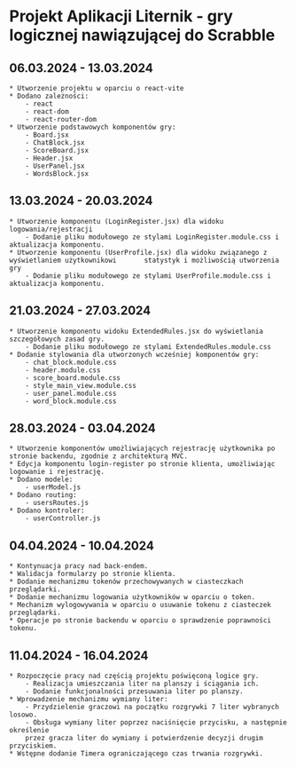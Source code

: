 # Projekt Aplikacji Liternik - gry logicznej nawiązującej do Scrabble

## 06.03.2024 - 13.03.2024 <br />
    * Utworzenie projektu w oparciu o react-vite 
    * Dodano zależności: 
        - react 
        - react-dom 
        - react-router-dom 
    * Utworzenie podstawowych komponentów gry: 
        - Board.jsx 
        - ChatBlock.jsx 
        - ScoreBoard.jsx 
        - Header.jsx 
        - UserPanel.jsx 
        - WordsBlock.jsx 

## 13.03.2024 - 20.03.2024 <br />
    * Utworzenie komponentu (LoginRegister.jsx) dla widoku logowania/rejestracji
        - Dodanie pliku modułowego ze stylami LoginRegister.module.css i aktualizacja komponentu.
    * Utworzenie komponentu (UserProfile.jsx) dla widoku związanego z wyświetlaniem użytkownikowi       statystyk i możliwością utworzenia gry
        - Dodanie pliku modułowego ze stylami UserProfile.module.css i aktualizacja komponentu.

## 21.03.2024 - 27.03.2024 <br />
    * Utworzenie komponentu widoku ExtendedRules.jsx do wyświetlania szczegółowych zasad gry.
        - Dodanie pliku modułowego ze stylami ExtendedRules.module.css
    * Dodanie stylowania dla utworzonych wcześniej komponentów gry:
        - chat_block.module.css
        - header.module.css
        - score_board.module.css
        - style_main_view.module.css
        - user_panel.module.css
        - word_block.module.css
        
## 28.03.2024 - 03.04.2024 <br />
    * Utworzenie komponentów umożliwiających rejestrację użytkownika po stronie backendu, zgodnie z architekturą MVC.
    * Edycja komponentu login-register po stronie klienta, umożliwiając logowanie i rejestrację.
    * Dodano modele:
        - userModel.js
    * Dodano routing:
        - usersRoutes.js
    * Dodano kontroler:
        - userController.js

## 04.04.2024 - 10.04.2024 <br />
    * Kontynuacja pracy nad back-endem.
    * Walidacja formularzy po stronie klienta.
    * Dodanie mechanizmu tokenów przechowywanych w ciasteczkach przeglądarki.
    * Dodanie mechanizmu logowania użytkowników w oparciu o token.
    * Mechanizm wylogowywania w oparciu o usuwanie tokenu z ciasteczek przeglądarki.
    * Operacje po stronie backendu w oparciu o sprawdzenie poprawności tokenu.

## 11.04.2024 - 16.04.2024 <br />
    * Rozpoczęcie pracy nad częścią projektu poświęconą logice gry.
        - Realizacja umieszczania liter na planszy i ściągania ich.
        - Dodanie funkcjonalności przesuwania liter po planszy.
    * Wprowadzenie mechanizmu wymiany liter:
        - Przydzielenie graczowi na początku rozgrywki 7 liter wybranych losowo.
        - Obsługa wymiany liter poprzez naciśnięcie przycisku, a następnie określenie
        przez gracza liter do wymiany i potwierdzenie decyzji drugim przyciskiem.
    * Wstępne dodanie Timera ograniczającego czas trwania rozgrywki.
            